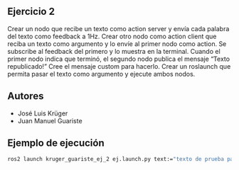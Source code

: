 ## Ejercicio 2

Crear un nodo que recibe un texto como action server y envía cada palabra del texto como feedback a 1Hz.
Crear otro nodo como action client que reciba un texto como argumento y lo envíe al primer nodo como action. Se subscribe al feedback del primero y lo muestra en la terminal. Cuando el primer nodo indica que terminó, el segundo nodo publica el mensaje “Texto republicado!” Cree el mensaje custom para hacerlo.
Crear un roslaunch que permita pasar el texto como argumento y ejecute ambos
nodos.

## Autores
- José Luis Krüger
- Juan Manuel Guariste

## Ejemplo de ejecución

```bash
ros2 launch kruger_guariste_ej_2 ej.launch.py text:="texto de prueba para validar funcionamiento"
```

